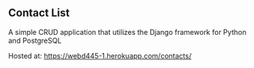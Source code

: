 ## Contact List

A simple CRUD application that utilizes the Django framework for Python and PostgreSQL

Hosted at: https://webd445-1.herokuapp.com/contacts/